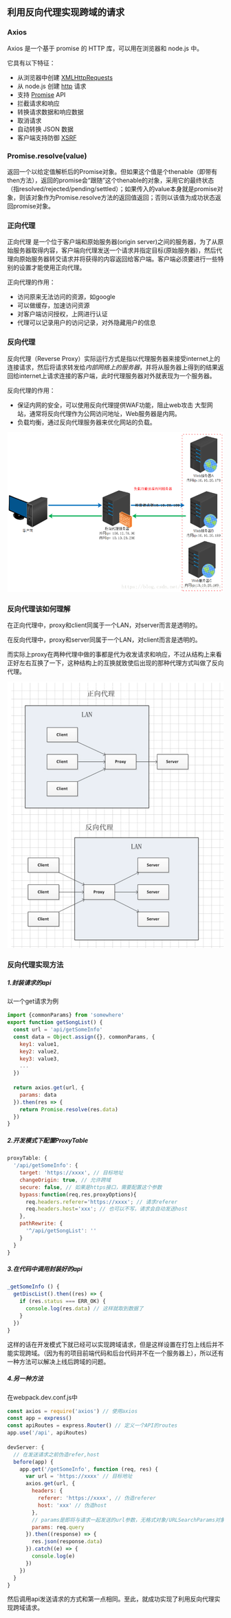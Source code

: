 ## 利用反向代理实现跨域的请求

### Axios

Axios 是一个基于 promise 的 HTTP 库，可以用在浏览器和 node.js 中。 

它具有以下特征：

- 从浏览器中创建 [XMLHttpRequests](https://developer.mozilla.org/en-US/docs/Web/API/XMLHttpRequest)
- 从 node.js 创建 [http](http://nodejs.org/api/http.html) 请求
- 支持 [Promise](https://developer.mozilla.org/en-US/docs/Web/JavaScript/Reference/Global_Objects/Promise) API
- 拦截请求和响应
- 转换请求数据和响应数据
- 取消请求
- 自动转换 JSON 数据
- 客户端支持防御 [XSRF](http://en.wikipedia.org/wiki/Cross-site_request_forgery)



### Promise.resolve(value)

返回一个以给定值解析后的Promise对象。但如果这个值是个thenable（即带有then方法），返回的promise会“跟随”这个thenable的对象，采用它的最终状态（指resolved/rejected/pending/settled）；如果传入的value本身就是promise对象，则该对象作为Promise.resolve方法的返回值返回；否则以该值为成功状态返回promise对象。



### 正向代理

正向代理 是一个位于客户端和原始服务器(origin server)之间的服务器，为了从原始服务器取得内容，客户端向代理发送一个请求并指定目标(原始服务器)，然后代理向原始服务器转交请求并将获得的内容返回给客户端。客户端必须要进行一些特别的设置才能使用正向代理。  

正向代理的作用：

+ 访问原来无法访问的资源，如google 
+ 可以做缓存，加速访问资源
+ 对客户端访问授权，上网进行认证
+ 代理可以记录用户的访问记录，对外隐藏用户的信息



### 反向代理

反向代理（Reverse Proxy）实际运行方式是指以代理服务器来接受internet上的连接请求，然后将请求转发给*内部网络上的服务器*，并将从服务器上得到的结果返回给internet上请求连接的客户端，此时代理服务器对外就表现为一个服务器。

反向代理的作用：

+ 保证内网的安全，可以使用反向代理提供WAF功能，阻止web攻击 大型网站，通常将反向代理作为公网访问地址，Web服务器是内网。 
+ 负载均衡，通过反向代理服务器来优化网站的负载。

![](./images/reverse1.png)



### 反向代理该如何理解

在正向代理中，proxy和client同属于一个LAN，对server而言是透明的。

在反向代理中，proxy和server同属于一个LAN，对client而言是透明的。

而实际上proxy在两种代理中做的事都是代为收发请求和响应，不过从结构上来看正好左右互换了一下，这种结构上的互换就致使后出现的那种代理方式叫做了反向代理。

![](./images/reverse2.PNG)



### 反向代理实现方法

##### 1.封装请求的api
以一个get请求为例

```javascript
import {commonParams} from 'somewhere'
export function getSongList() {
  const url = 'api/getSomeInfo'
  const data = Object.assign({}, commonParams, {
    key1: value1,
    key2: value2,
    key3: value3,
    ...
  })

  return axios.get(url, {
    params: data
  }).then(res => {
    return Promise.resolve(res.data)
  })
}
```

##### 2.开发模式下配置ProxyTable

```javascript
proxyTable: {
  '/api/getSomeInfo': {
    target: 'https://xxxx', // 目标地址
    changeOrigin: true, // 允许跨域
    secure: false, // 如果是https接口，需要配置这个参数
    bypass:function(req,res,proxyOptions){
      req.headers.referer='https://xxxx'; // 请求referer
      req.headers.host='xxx'; // 也可以不写，请求会自动发送host
    },
    pathRewrite: {
      '^/api/getSongList': ''
    }
  }
}
```
##### 3.在代码中调用封装好的api

```javascript
_getSomeInfo () {
  getDiscList().then((res) => {
    if (res.status === ERR_OK) {
      console.log(res.data) // 这样就取到数据了
    }
  })
}
```



这样的话在开发模式下就已经可以实现跨域请求，但是这样设置在打包上线后并不能实现跨域。（因为有的项目前端代码和后台代码并不在一个服务器上），所以还有一种方法可以解决上线后跨域的问题。



##### 4.另一种方法

在webpack.dev.conf.js中

```javascript
const axios = require('axios') // 使用axios
const app = express()
const apiRoutes = express.Router() // 定义一个API的routes
app.use('/api', apiRoutes)

devServer: {
  // 在发送请求之前伪造refer,host
  before(app) {
    app.get('/getSomeInfo', function (req, res) {
      var url = 'https://xxxx' // 目标地址
      axios.get(url, {
        headers: {
          referer: 'https://xxxx', // 伪造referer
          host: 'xxx' // 伪造host
        },
        // params是即将与请求一起发送的url参数，无格式对象/URLSearchParams对象
        params: req.query
      }).then((response) => {
        res.json(response.data)
      }).catch((e) => {
        console.log(e)
      })
    })
  }
}
```

然后调用api发送请求的方式和第一点相同。至此，就成功实现了利用反向代理实现跨域请求。

